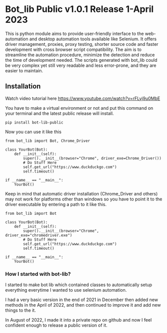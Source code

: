 # Bot_lib Public v1.0.1 Release 1-April 2023

This is python module aims to provide user-friendly interface to the web-automation and desktop automation tools available like Selenium. It offers driver management, proxies, proxy testing, shorter source code and faster development with cross browser script compatibility. The aim is to streamline the automation procedure, minimize the detection and reduce the time of development needed. The scripts generated with bot_lib could be very complex yet still very readable and less error-prone, and they are easier to maintain.

## Installation 

Watch video tutorial here https://www.youtube.com/watch?v=rFLyj9u0MbE

You have to make a virtual environment or not and put this command on your terminal and the latest public release will install.

```
pip install bot-lib-public
```

Now you can use it like this

```
from bot_lib import Bot, Chrome_Driver

class YourBot(Bot):
    def __init__(self):
        super().__init__(browser="Chrome", driver_exe=Chrome_Driver())
        # Do Stuff Here
        self.get_url("https://www.duckduckgo.com")
        self.timeout()

if __name__ == "__main__":
    YourBot()
```

Keep in mind that automatic driver installation (Chrome_Driver and others) may not work for platforms other than windows so you have to point it to the driver executable by entering a path to it like this.

```
from bot_lib import Bot

class YourBot(Bot):
    def __init__(self):
        super().__init__(browser="Chrome", driver_exe="chromedriver.exe")
        # Do Stuff Here
        self.get_url("https://www.duckduckgo.com")
        self.timeout()

if __name__ == "__main__":
    YourBot()
```

### How I started with bot-lib?

I started to make bot lib which contained classes to automatically setup everything everytime I wanted to use selenium automation. 

I had a very basic version in the end of 2021 in December then added new methods in the April of 2022, and then continued to improve it and add new things to the it. 

In August of 2022, I made it into a private repo on github and now I feel confident enough to release a public version of it.

